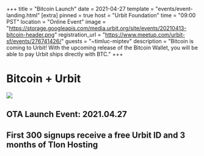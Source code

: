 +++
title = "Bitcoin Launch"
date = 2021-04-27
template = "events/event-landing.html"
[extra]
pinned = true
host = "Urbit Foundation"
time = "09:00 PST"
location = "Online Event"
image = "https://storage.googleapis.com/media.urbit.org/site/events/20210413-bitcoin-header.png"
registration_url = "https://www.meetup.com/urbit-sf/events/276741426/"
guests = "~timluc-miptev"
description = "Bitcoin is coming to Urbit! With the upcoming release of the Bitcoin Wallet, you will be able to pay Urbit ships directly with BTC."
+++

<h1>Bitcoin + Urbit</h1>

<img class="center black" src="https://storage.googleapis.com/media.urbit.org/site/events/20210413-bitcoin-event.svg" />

<h2 class="center">OTA Launch Event: <span class="btc-orange">2021.04.27</span></h2>

<h2 class="center">First 300 signups receive a free Urbit ID and 3 months of Tlon Hosting</h2>
